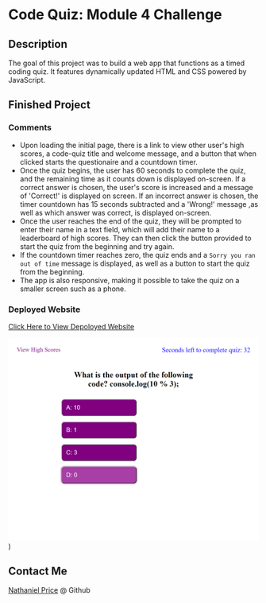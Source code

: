 # Code Quiz: Module 4 Challenge

## Description

The goal of this project was to build a web app that functions as a timed coding quiz. It features dynamically updated HTML and CSS powered by JavaScript. 

## Finished Project

### Comments

* Upon loading the initial page, there is a link to view other user's high scores, a code-quiz title and welcome message, and a button that when clicked starts the questionaire and a countdown timer.
* Once the quiz begins, the user has 60 seconds to complete the quiz, and the remaining time as it counts down is displayed on-screen. If a correct answer is chosen, the user's score is increased and a message of 'Correct!' is displayed on screen. If an incorrect answer is chosen, the timer countdown has 15 seconds subtracted and a 'Wrong!' message ,as well as which answer was correct, is displayed on-screen.
* Once the user reaches the end of the quiz, they will be prompted to enter their name in a text field, which will add their name to a leaderboard of high scores. They can then click the button provided to start the quiz from the beginning and try again.
* If the countdown timer reaches zero, the quiz ends and a `Sorry you ran out of time` message is displayed, as well as a button to start the quiz from the beginning.
* The app is also responsive, making it possible to take the quiz on a smaller screen such as a phone.

### Deployed Website

[ Click Here to View Depoloyed Website](https://newprice247.github.io/Code-Quiz-Mod-4/)


![Code Quiz Screenshot](./assets/code-quiz-screenshot.png))

## Contact Me

[Nathaniel Price](https://github.com/newprice247) @ Github
